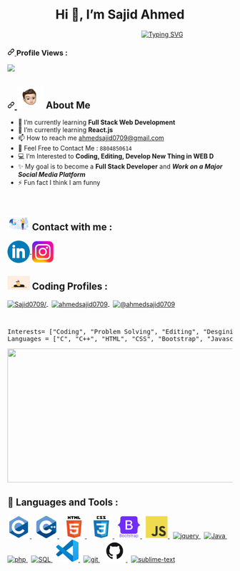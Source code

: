 <h1 align="center" dir="auto">Hi 👋, I’m Sajid Ahmed</h1>
<p dir="auto" style="max-width: 300px; margin-left:300px;">
  <a href="https://git.io/typing-svg" rel="nofollow">
    <img src="https://readme-typing-svg.demolab.com?font=Poppins&amp;weight=600&amp;duration=5001&amp;aling=center&amp;pause=1100&amp;color=000000&amp;center=true&amp;width=1035&amp;lines=Frontend+Developer;Ai+Enthusiast;Editor;Java+Developer" alt="Typing SVG" />
  </a>
</p>
<h3 dir="auto">
  <a aria-hidden="true" tabindex="-1" href="#profile-views-">
    <svg viewBox="0 0 16 16" version="1.1" width="16" height="16" aria-hidden="true">
      <path d="m7.775 3.275 1.25-1.25a3.5 3.5 0 1 1 4.95 4.95l-2.5 2.5a3.5 3.5 0 0 1-4.95 0 .751.751 0 0 1 .018-1.042.751.751 0 0 1 1.042-.018 1.998 1.998 0 0 0 2.83 0l2.5-2.5a2.002 2.002 0 0 0-2.83-2.83l-1.25 1.25a.751.751 0 0 1-1.042-.018.751.751 0 0 1-.018-1.042Zm-4.69 9.64a1.998 1.998 0 0 0 2.83 0l1.25-1.25a.751.751 0 0 1 1.042.018.751.751 0 0 1 .018 1.042l-1.25 1.25a3.5 3.5 0 1 1-4.95-4.95l2.5-2.5a3.5 3.5 0 0 1 4.95 0 .751.751 0 0 1-.018 1.042.751.751 0 0 1-1.042.018 1.998 1.998 0 0 0-2.83 0l-2.5 2.5a1.998 1.998 0 0 0 0 2.83Z"></path>
    </svg>
  </a>
  Profile Views :
</h3>
<p dir="auto">
  <a href="https://hits.seeyoufarm.com"><img src="https://hits.seeyoufarm.com/api/count/incr/badge.svg?url=https%3A%2F%2Fgithub.com%2FSajidahmed8%2Fhit-counter&count_bg=%2379C83D&title_bg=%23555555&icon=&icon_color=%23E7E7E7&title=Views&edge_flat=false"/></a>
</p>
<h2 dir="auto">
  <a id="user-content--about-me" class="anchor" aria-hidden="true" tabindex="-1" href="#-about-me">
    <svg class="octicon octicon-link" viewBox="0 0 16 16" version="1.1" width="16" height="16" aria-hidden="true">
      <path d="m7.775 3.275 1.25-1.25a3.5 3.5 0 1 1 4.95 4.95l-2.5 2.5a3.5 3.5 0 0 1-4.95 0 .751.751 0 0 1 .018-1.042.751.751 0 0 1 1.042-.018 1.998 1.998 0 0 0 2.83 0l2.5-2.5a2.002 2.002 0 0 0-2.83-2.83l-1.25 1.25a.751.751 0 0 1-1.042-.018.751.751 0 0 1-.018-1.042Zm-4.69 9.64a1.998 1.998 0 0 0 2.83 0l1.25-1.25a.751.751 0 0 1 1.042.018.751.751 0 0 1 .018 1.042l-1.25 1.25a3.5 3.5 0 1 1-4.95-4.95l2.5-2.5a3.5 3.5 0 0 1 4.95 0 .751.751 0 0 1-.018 1.042.751.751 0 0 1-1.042.018 1.998 1.998 0 0 0-2.83 0l-2.5 2.5a1.998 1.998 0 0 0 0 2.83Z"></path>
    </svg>
  </a>
  <img src="https://github.com/Sajidahmed8/image/blob/5630578f6aa63f1d0db69babb5cb607f5c96d476/avtar.png" data-canonical-src="https://media.giphy.com/media/VgCDAzcKvsR6OM0uWg/giphy.gif" style="width:60px; height:50px; display: inline-block;" data-target="animated-image.originalImage">
  About Me
</h2>


- 🌱 I’m currently learning <b>Full Stack Web Development</b>
- 📖 I’m currently learning <b>React.js</b>
- 📫 How to reach me <a href="mailto:ahmedsajid0709@gmail.com">ahmedsajid0709@gmail.com</a>
- 📧 Feel Free to Contact Me : <code>8804850614</code>
- 💻 I’m Interested to <b>Coding, Editing, Develop New Thing in WEB D</b>
- ✨ My goal is to become a <b>Full Stack Developer</b> and
     <b><i>Work on a Major Social Media Platform</i></b> 
- ⚡ Fun fact I think I am funny
<br>
<h2 dir="auto"><img src="https://github.com/Sajidahmed8/image/blob/main/contact.JPG" style="width:50px; max-width:100%; display: inline-block;" /> Contact with me :</h2>
<p align="left" dir="auto">
  <a href="https://www.linkedin.com/in/sajid-ahmed-46031b248/" rel="nofollow">
    <img align="center" src="https://github.com/Sajidahmed8/image/blob/8f131a84d4fd8476cf28febee328daad2866095d/linkedin.png" data-canonical-src="https://img.icons8.com/cute-clipart/64/000000/linkedin.png" style="max-width: 100%; width:50px;height:50px;"/>
  </a>
  <a href="https://www.instagram.com/sajid6390_/" rel="nofollow">
    <img align="center" src="https://github.com/Sajidahmed8/image/blob/5191615f4b315e1f307bf477cf0273f236256630/insta.png" alt="sajid6390_/" data-canonical-src="https://img.icons8.com/cute-clipart/64/000000/instagram-new.png" style="max-width: 100%;width:50px;height:50px;"/>
  </a>
</p>

<h2 dir="auto"><img src="https://github.com/Sajidahmed8/image/blob/main/profile.JPG" style="width:50px; max-width:100%; display: inline-block;"> Coding Profiles :</h2>
<p align="left" dir="auto">
  <a href="https://leetcode.com/Sajid0709/" rel="nofollow">
    <img align="center" src="https://cdn.iconscout.com/icon/free/png-512/free-leetcode-3521542-2944960.png?f=avif&w=256" alt="Sajid0709/" height="48" width="49">
  </a>&nbsp;
  <a href="https://auth.geeksforgeeks.org/user/ahmedsajid0709/" rel="nofollow">
    <img align="center" src="https://upload.wikimedia.org/wikipedia/commons/thumb/4/43/GeeksforGeeks.svg/116px-GeeksforGeeks.svg.png?20200909192408" alt="ahmedsajid0709" height="43" width="49">
  </a>&nbsp;
  <a href="https://www.hackerearth.com/@ahmedsajid0709" rel="nofollow">
    <img align="center" src="https://www.svgrepo.com/show/306170/hackerearth.svg" alt="@ahmedsajid0709" height="48" width="49">
  </a>
</p>
<br>
<div class="highlight highlight-source-python notranslate position-relative overflow-auto" dir="auto"><pre><span class="pl-v">Interests</span><span class="pl-c1">=</span> [<span class="pl-s">"Coding"</span>, <span class="pl-s">"Problem Solving"</span>, <span class="pl-s">"Editing"</span>, <span class="pl-s">"Desgining"</span>, <span class="pl-s">"Exploring various OS :)"</span>]
<span class="pl-v">Languages</span> <span class="pl-c1">=</span> [<span class="pl-s">"C"</span>, <span class="pl-s">"C++"</span>, <span class="pl-s">"HTML"</span>, <span class="pl-s">"CSS"</span>, <span class="pl-s">"Bootstrap"</span>, <span class="pl-s">"Javascript"</span>,<span class="pl-s">"JQuery"</span><span class="pl-s">"Java"</span>,<span class="pl-s">"SQL"</span>,<span class="pl-s">"Reactjs"</span>]</pre><div class="zeroclipboard-container position-absolute right-0 top-0">
    <clipboard-copy aria-label="Copy" class="ClipboardButton btn js-clipboard-copy m-2 p-0 tooltipped-no-delay" data-copy-feedback="Copied!" data-tooltip-direction="w" value="Interests = [&quot;Coding&quot;, &quot;Problem Solving&quot;, &quot;Editing&quot;, &quot;Desgining&quot;, &quot;Exploring various OS :)&quot;]
      Languages = [&quot;C&quot;, &quot;C++&quot;, &quot;HTML&quot;, &quot;CSS&quot;, &quot;Bootstrap&quot;, &quot;Javascript&quot;,&quot;JQuery&quot;,&quot;Java;,&quot;SQL&quot;,&quot;Reactjs&quot;]" tabindex="0" role="button">
    </clipboard-copy>
</div>

<div align="center" dir="auto">
  <a target="_blank" rel="noopener noreferrer nofollow" href="https://camo.githubusercontent.com/190338430fb2eca4d172a1987205c5e073b2de72db46cb4ed12cf1c2fa32041a/68747470733a2f2f6d656469612e67697068792e636f6d2f6d656469612f645765734263544c61766b5a754733354d492f67697068792e676966" data-target="animated-image.originalLink">
    <img src="https://camo.githubusercontent.com/190338430fb2eca4d172a1987205c5e073b2de72db46cb4ed12cf1c2fa32041a/68747470733a2f2f6d656469612e67697068792e636f6d2f6d656469612f645765734263544c61766b5a754733354d492f67697068792e676966" height="300" width="600" data-canonical-src="https://media.giphy.com/media/dWesBcTLavkZuG35MI/giphy.gif" style="max-width: 100%; display: inline-block;" data-target="animated-image.originalImage">
  </a>
</div>

<h2 dir="auto">🚀 Languages and Tools :</h2>
<p align="left">
  <a href="https://www.tutorialspoint.com/cprogramming/index.htm" rel="nofollow">
    <img src="https://raw.githubusercontent.com/devicons/devicon/master/icons/c/c-original.svg" alt="c" width="50" height="50" style="max-width: 100%;">
  </a>&nbsp;
  <a href="https://www.tutorialspoint.com/cplusplus/index.htm" rel="nofollow">
    <img src="https://raw.githubusercontent.com/devicons/devicon/master/icons/cplusplus/cplusplus-original.svg" alt="c++" width="50" height="50" style="max-width: 100%;">
  </a>&nbsp;
  <a href="https://www.tutorialspoint.com/html/index.htm" rel="nofollow">
    <img src="https://raw.githubusercontent.com/devicons/devicon/master/icons/html5/html5-original-wordmark.svg" alt="html" width="50" height="50" style="max-width: 100%;">
  </a>&nbsp;
  <a href="https://www.tutorialspoint.com/css/index.htm" rel="nofollow">
    <img src="https://raw.githubusercontent.com/devicons/devicon/master/icons/css3/css3-original-wordmark.svg" alt="css" width="50" height="50" style="max-width: 100%;">
  </a>&nbsp;
  <a href="https://www.tutorialspoint.com/bootstrap/index.htm" rel="nofollow">
    <img src="https://raw.githubusercontent.com/devicons/devicon/master/icons/bootstrap/bootstrap-plain-wordmark.svg" alt="bootstrap" width="50" height="50" style="max-width: 100%;">
  </a>&nbsp;
  <a href="https://www.tutorialspoint.com/javascript/index.htm" rel="nofollow">
    <img src="https://raw.githubusercontent.com/devicons/devicon/master/icons/javascript/javascript-original.svg" alt="javascript" width="50" height="50" style="max-width: 100%;">
  </a>&nbsp;
  
  <a href="https://www.tutorialspoint.com/jquery/index.htm" rel="nofollow">
    <img src="https://cdn.iconscout.com/icon/free/png-512/free-jquery-10-1175155.png?f=avif&w=256" alt="jquery" width="50" height="50" style="max-width: 100%;">
  </a>&nbsp;
  <a href="javatpoint.com/java-tutorial" rel="nofollow">
    <img src="https://cdn.iconscout.com/icon/free/png-512/free-java-59-1174952.png?f=avif&w=256" alt="Java" width="50" height="50" style="max-width: 100%;">
  </a>&nbsp;
  <a href="https://www.javatpoint.com/php-tutorial" rel="nofollow">
    <img src="https://cdn.iconscout.com/icon/free/png-512/free-php-27-226042.png?f=avif&w=256" alt="php" width="50" height="50" style="max-width: 100%;">
  </a>&nbsp;
  <a href="https://www.javatpoint.com/sql-tutorial" rel="nofollow">
    <img src="https://cdn.iconscout.com/icon/free/png-512/free-sql-file-2917473-2420443.png?f=avif&w=256" alt="SQL" width="50" height="50" style="max-width: 100%;">
  </a>&nbsp;
  <a href="https://code.visualstudio.com/" rel="nofollow"> 
    <img src="https://raw.githubusercontent.com/github/explore/80688e429a7d4ef2fca1e82350fe8e3517d3494d/topics/visual-studio-code/visual-studio-code.png" alt="vscode" width="50" height="50" style="max-width: 100%;"> 
  </a>&nbsp;
  <a href="https://git-scm.com/" rel="nofollow">
    <img src="https://cdn.iconscout.com/icon/free/png-512/free-git-17-1175218.png?f=avif&w=256" alt="git" width="50" height="50" style="max-width: 100%;">
  </a>&nbsp;
  <a href="https://desktop.github.com/" rel="nofollow"> 
    <img src="https://github.com/Sajidahmed8/image/blob/1c9c3cb49bfff566057fd359f6879498c11c9a32/github.png" alt="github" width="50" height="50"  style="max-width: 100%;"> 
  </a>&nbsp;
  <a href="https://www.sublimetext.com/" rel="nofollow"> 
    <img src="https://cdn.iconscout.com/icon/free/png-512/free-sublime-text-3629093-3030365.png?f=avif&w=256" alt="sublime-text" width="50" height="50" style="max-width: 100%;"> 
  </a>
  
  
</p>

<!---
Sajidahmed8/Sajidahmed8 is a ✨ special ✨ repository because its `README.md` (this file) appears on your GitHub profile.
You can click the Preview link to take a look at your changes.
--->
